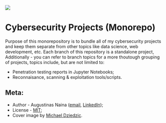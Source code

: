 <img src="https://unsplash.com/photos/aQYgUYwnCsM/download?force=true&w=640" />

# Cybersecurity Projects (Monorepo)

Purpose of this monorepository is to bundle all of my cybersecurity projects
and keep them separate from other topics like data science, web development,
etc. Each branch of this repository is a standalone project, Additionally - you can refer to branch topics
for a more thoutough grouping of projects, topics include, but are not limited to:
- Penetration testing reports in Jupyter Notebooks;
- Reconnaisance, scanning & exploitation tools/scripts.

## Meta:

- Author - Augustinas Naina ([email](augustinasnaina@gmail.com), [LinkedIn](https://www.linkedin.com/in/augustinasn/));
- License - [MIT](https://github.com/augustinasn/_cybersecurity_projects/blob/master/LICENSE);
- Cover image by <a href='https://unsplash.com/@lazycreekimages'>Michael Dziedzic</a>.
